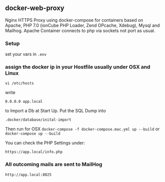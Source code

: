 ## docker-web-proxy
Nginx HTTPS Proxy using docker-compose for containers based on Apache, PHP 7.0 (ionCube PHP Loader, Zend OPcache, Xdebug), Mysql and Mailhog. Apache Container connects to php via sockets not port as usual.

### Setup

set your vars in ``.env``

    
### assign the docker ip in your Hostfile usually under OSX and Linux

    vi /etc/hosts
    
write

    0.0.0.0 app.local
    
to Import a Db at Start Up. Put the SQL Dump into

    .docker/database/inital-import

Then run for OSX ```docker-compose -f docker-compose.mac.yml up --build``` or ```docker-compose up --build```
    
You can check the PHP Settings under:
    
    https://app.local/info.php
    
### All outcoming mails are sent to MailHog ###
    
    http://app.local:8025
   
